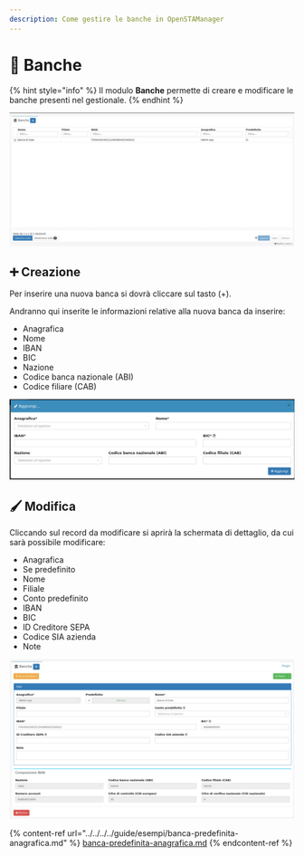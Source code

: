 ```yaml
---
description: Come gestire le banche in OpenSTAManager
---
```


# 🏦 Banche

{% hint style="info" %}
Il modulo **Banche** permette di creare e modificare le banche presenti nel gestionale.
{% endhint %}

![](<../../../../.gitbook/assets/image (545).png>)

## ➕ Creazione

Per inserire una nuova banca si dovrà cliccare sul tasto (+).

Andranno qui inserite le informazioni relative alla nuova banca da inserire:

* Anagrafica
* Nome
* IBAN
* BIC
* Nazione
* Codice banca nazionale (ABI)
* Codice filiare (CAB)

![](<../../../../.gitbook/assets/image (537).png>)

## 🖌️ Modifica

Cliccando sul record da modificare si aprirà la schermata di dettaglio, da cui sarà possibile modificare:

* Anagrafica
* Se predefinito
* Nome
* Filiale
* Conto predefinito
* IBAN
* BIC
* ID Creditore SEPA
* Codice SIA azienda
* Note

![](<../../../../.gitbook/assets/image (541).png>)

{% content-ref url="../../../../guide/esempi/banca-predefinita-anagrafica.md" %}
[banca-predefinita-anagrafica.md](../../../../guide/esempi/banca-predefinita-anagrafica.md)
{% endcontent-ref %}
